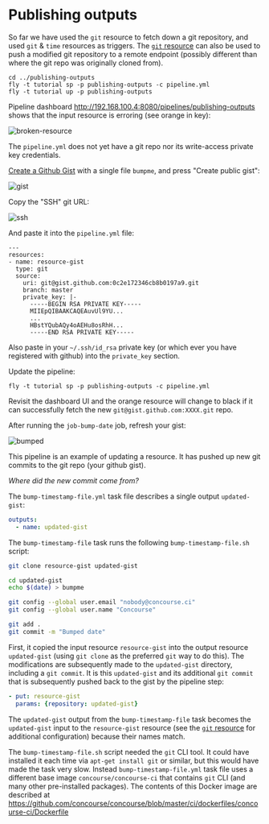 # Publishing outputs

So far we have used the `git` resource to fetch down a git repository, and used `git` & `time` resources as triggers. The [`git` resource](https://github.com/concourse/git-resource) can also be used to push a modified git repository to a remote endpoint (possibly different than where the git repo was originally cloned from).

```
cd ../publishing-outputs
fly -t tutorial sp -p publishing-outputs -c pipeline.yml
fly -t tutorial up -p publishing-outputs
```

Pipeline dashboard http://192.168.100.4:8080/pipelines/publishing-outputs shows that the input resource is erroring (see orange in key):

![broken-resource](/images/broken-resource.png)

The `pipeline.yml` does not yet have a git repo nor its write-access private key credentials.

[Create a Github Gist](https://gist.github.com/) with a single file `bumpme`, and press "Create public gist":

![gist](/images/gist.png)

Copy the "SSH" git URL:

![ssh](/images/ssh.png)

And paste it into the `pipeline.yml` file:

```
---
resources:
- name: resource-gist
  type: git
  source:
    uri: git@gist.github.com:0c2e172346cb8b0197a9.git
    branch: master
    private_key: |-
      -----BEGIN RSA PRIVATE KEY-----
      MIIEpQIBAAKCAQEAuvUl9YU...
      ...
      HBstYQubAQy4oAEHu8osRhH...
      -----END RSA PRIVATE KEY-----
```

Also paste in your `~/.ssh/id_rsa` private key (or which ever you have registered with github) into the `private_key` section.

Update the pipeline:

```
fly -t tutorial sp -p publishing-outputs -c pipeline.yml
```

Revisit the dashboard UI and the orange resource will change to black if it can successfully fetch the new `git@gist.github.com:XXXX.git` repo.

After running the `job-bump-date` job, refresh your gist:

![bumped](/images/bumped.png)

This pipeline is an example of updating a resource. It has pushed up new git commits to the git repo (your github gist).

_Where did the new commit come from?_

The `bump-timestamp-file.yml` task file describes a single output `updated-gist`:

```yaml
outputs:
  - name: updated-gist
```

The `bump-timestamp-file` task runs the following `bump-timestamp-file.sh` script:

```bash
git clone resource-gist updated-gist

cd updated-gist
echo $(date) > bumpme

git config --global user.email "nobody@concourse.ci"
git config --global user.name "Concourse"

git add .
git commit -m "Bumped date"
```

First, it copied the input resource `resource-gist` into the output resource `updated-gist` (using `git clone` as the preferred `git` way to do this). The modifications are subsequently made to the `updated-gist` directory, including a `git commit`. It is this `updated-gist` and its additional `git commit` that is subsequently pushed back to the gist by the pipeline step:

```yaml
- put: resource-gist
  params: {repository: updated-gist}
```

The `updated-gist` output from the `bump-timestamp-file` task becomes the `updated-gist` input to the `resource-gist` resource (see the [`git` resource](https://github.com/concourse/git-resource) for additional configuration) because their names match.

The `bump-timestamp-file.sh` script needed the `git` CLI tool. It could have installed it each time via `apt-get install git` or similar, but this would have made the task very slow. Instead `bump-timestamp-file.yml` task file uses a different base image `concourse/concourse-ci` that contains `git` CLI (and many other pre-installed packages). The contents of this Docker image are described at https://github.com/concourse/concourse/blob/master/ci/dockerfiles/concourse-ci/Dockerfile


